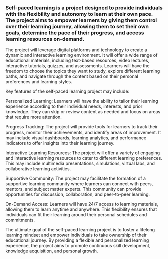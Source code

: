 ### Self-paced learning is a project designed to provide individuals with the flexibility and autonomy to learn at their own pace. The project aims to empower learners by giving them control over their learning journey, allowing them to set their own goals, determine the pace of their progress, and access learning resources on-demand.

The project will leverage digital platforms and technology to create a dynamic and interactive learning environment. It will offer a wide range of educational materials, including text-based resources, video lectures, interactive tutorials, quizzes, and assessments. Learners will have the freedom to choose the topics they want to study, explore different learning paths, and navigate through the content based on their personal preferences and learning styles.

Key features of the self-paced learning project may include:

Personalized Learning: Learners will have the ability to tailor their learning experience according to their individual needs, interests, and prior knowledge. They can skip or review content as needed and focus on areas that require more attention.

Progress Tracking: The project will provide tools for learners to track their progress, monitor their achievements, and identify areas of improvement. It may include visual dashboards, learning analytics, and performance indicators to offer insights into their learning journey.

Interactive Learning Resources: The project will offer a variety of engaging and interactive learning resources to cater to different learning preferences. This may include multimedia presentations, simulations, virtual labs, and collaborative learning activities.

Supportive Community: The project may facilitate the formation of a supportive learning community where learners can connect with peers, mentors, and subject matter experts. This community can provide opportunities for discussion, collaboration, and peer-to-peer learning.

On-Demand Access: Learners will have 24/7 access to learning materials, allowing them to learn anytime and anywhere. This flexibility ensures that individuals can fit their learning around their personal schedules and commitments.

The ultimate goal of the self-paced learning project is to foster a lifelong learning mindset and empower individuals to take ownership of their educational journey. By providing a flexible and personalized learning experience, the project aims to promote continuous skill development, knowledge acquisition, and personal growth.

<!--
**SelfLearnX/SelfLearnX** is a ✨ _special_ ✨ repository because its `README.md` (this file) appears on your GitHub profile.

Here are some ideas to get you started:

- 🔭 I’m currently working on ...
- 🌱 I’m currently learning ...
- 👯 I’m looking to collaborate on ...
- 🤔 I’m looking for help with ...
- 💬 Ask me about ...
- 📫 How to reach me: ...
- 😄 Pronouns: ...
- ⚡ Fun fact: ...
-->
